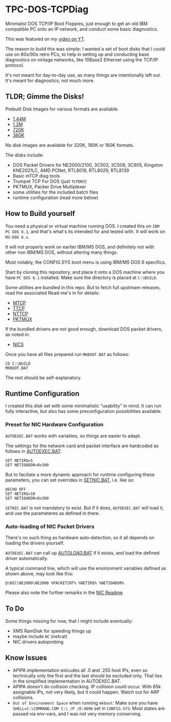 # TPC-DOS-TCPDiag

Minimalist DOS TCP/IP Boot Floppies, just enough to get an old IBM compatible PC
onto an IP network, and conduct some basic diagnostics.

This was featured on my [video on YT](https://www.youtube.com/watch?v=18A993m9Pm8).

The reason to build this was simple: I wanted a set of boot disks that I could use
on 80s/90s retro PCs, to help in setting up and conducting base diagnostics on
vintage networks, like 10Base2 Ethernet using the TCP/IP protocol.

It's not meant for day-to-day use, as many things are intentionally left out.
It's meant for diagnostics, not much more.


## TLDR; Gimme the Disks!

Prebuilt Disk Images for various formats are available.

* [1.44M](DISKIMG/144M)
* [1.2M](DISKIMG/12M)
* [720K](DISKIMG/720K)
* [360K](DISKIMG/360K)

No disk images are available for 320K, 180K or 160K formats.

The disks include:

* DOS Packet Drivers for NE2000/2100, 3C503, 3C509, 3C905, Kingston KNE2021LC, AMD PCNet, RTL8019, RTL8029, RTL8139
* Basic mTCP diag tools
* Trumpet TCP For DOS (just `TCPDRV`)
* PKTMUX, Packer Drive Multiplexer
* some utilities for the included batch files
* runtime configuration (read more below)


## How to Build yourself

You need a physical or virtual machine running DOS.
I created this on `IBM PC DOS 6.1`, and that's what's its intended for and tested with.
It will work on `MS-DOS 6.x`.

It will not properly work on earlier IBM/MS DOS, and definitely not with other
non IBM/MS DOS, without altering many things.

Most notably, the CONFIG.SYS boot menu is using IBM/MS DOS 6 specifics.


Start by cloning this repository, and place it onto a DOS machine where you have `PC DOS 6.1` installed.
Make sure the directory is placed at `C:\BUILD`. 


Some utilities are bundled in this repo.
But to fetch full upstream releases, read the
associated Read-me's in for details:

* [MTCP](MTCP/README.md)
* [TTCP](TTCP/README.md)
* [NTTCP](NTTCP/README.md)
* [PKTMUX](PKTMUX/README.md)

If the bundled drivers are not good enough,
download DOS packet drivers, as noted in:

* [NICS](NICS/README.md)

Once you have all files prepared run `MKBOOT.BAT` as follows:

```
CD C:\BUILD
MKBOOT.BAT
```

The rest should be self-explanatory.


## Runtime Configuration

I created this disk set with some minimalistic "usability" in mind.
It can run fully interactive, but also has some preconfiguration possibilities available.


### Preset for NIC Hardware Configuration

`AUTOEXEC.BAT` works with variables, so things are easier to adapt.

The settings for the network card and packet interface are hardcoded as follows in [AUTOEXEC.BAT](CFG/AUTOEXEC.BAT):

```
SET NETIRQ=5
SET NETIOADDR=0x300
```

But to faciliate a more dynamic approach for runtime configuring these parameters,
you can set overrides in [SETNIC.BAT](CFG/SETNIC.BAT), i.e. like so:

```
@ECHO OFF
SET NETIRQ=10
SET NETIOADDR=0x300
```

`SETNIC.BAT` is not mandatory to exist.
But if it does, `AUTOEXEC.BAT` will load it, and use the parameteres as defined in there.


### Auto-loading of NIC Packet Drivers

There's no such thing as hardware auto-detection, so it all depends on loading the drivers yourself.

`AUTOEXEC.BAT` can call up [AUTOLOAD.BAT](CFG/AUTOLOAD.BAT) if it exists, and load the defined
driver automatically.

A typical command line, which will use the environment variables defined as shown above, may look like this:

```
@\NIC\NE2000\NE2000 %PACKETINT% %NETIRQ% %NETIOADDR%
```

Please also note the further remarks in the [NIC Readme](NICS/README.md).


## To Do

Some things missing for now, that I might include eventually:

* XMS RamDisk for speeding things up
* maybe include `NC` (netcat)
* NIC drivers autoprobing


## Know Issues

* APIPA implementation exlcudes all .0 and .255 host IPs, even so technically only the first and the last should be excluded only. That lies in the simplified implementation in AUTOEXEC.BAT.
* APIPA doesn't do collision checking. IP collision could occur. With 65k assignable IPs, not very likely, but it could happen. Watch out for ARP collisions.
* `Out of Environment Space` when running `mkboot`: Make sure you have `SHELL=C:\COMMAND.COM C:\ /P /E:4096` set in `CONFIG.SYS`: Most states are passed via env-vars, and I was not very memory conserving.
